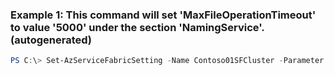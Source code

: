 ### Example 1: This command will set 'MaxFileOperationTimeout' to value '5000' under the section 'NamingService'. (autogenerated)
```powershell
PS C:\> Set-AzServiceFabricSetting -Name Contoso01SFCluster -Parameter MaxFileOperationTimeout -ResourceGroupName Group1 -Section NamingService -Value 5000
```

